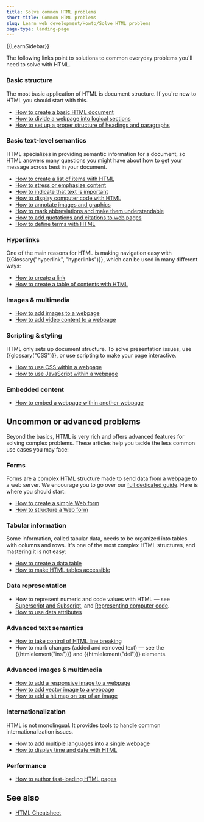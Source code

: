 ```yaml
---
title: Solve common HTML problems
short-title: Common HTML problems
slug: Learn_web_development/Howto/Solve_HTML_problems
page-type: landing-page
---
```


{{LearnSidebar}}

The following links point to solutions to common everyday problems you'll need to solve with HTML.

### Basic structure

The most basic application of HTML is document structure. If you're new to HTML you should start with this.

- [How to create a basic HTML document](/en-US/docs/Learn_web_development/Core/Structuring_content/Basic_HTML_syntax#anatomy_of_an_html_document)
- [How to divide a webpage into logical sections](/en-US/docs/Learn_web_development/Core/Structuring_content/Structuring_documents)
- [How to set up a proper structure of headings and paragraphs](/en-US/docs/Learn_web_development/Core/Structuring_content/Headings_and_paragraphs)

### Basic text-level semantics

HTML specializes in providing semantic information for a document, so HTML answers many questions you might have about how to get your message across best in your document.

- [How to create a list of items with HTML](/en-US/docs/Learn_web_development/Core/Structuring_content/Lists)
- [How to stress or emphasize content](/en-US/docs/Learn_web_development/Core/Structuring_content/Emphasis_and_importance)
- [How to indicate that text is important](/en-US/docs/Learn_web_development/Core/Structuring_content/Emphasis_and_importance)
- [How to display computer code with HTML](/en-US/docs/Learn_web_development/Core/Structuring_content/Advanced_text_features#representing_computer_code)
- [How to annotate images and graphics](/en-US/docs/Learn_web_development/Core/Structuring_content/HTML_images#annotating_images_with_figures_and_figure_captions)
- [How to mark abbreviations and make them understandable](/en-US/docs/Learn_web_development/Core/Structuring_content/Advanced_text_features#abbreviations)
- [How to add quotations and citations to web pages](/en-US/docs/Learn_web_development/Core/Structuring_content/Advanced_text_features#quotations)
- [How to define terms with HTML](/en-US/docs/Learn_web_development/Howto/Solve_HTML_problems/Define_terms_with_HTML)

### Hyperlinks

One of the main reasons for HTML is making navigation easy with {{Glossary("hyperlink", "hyperlinks")}}, which can be used in many different ways:

- [How to create a link](/en-US/docs/Learn_web_development/Core/Structuring_content/Creating_links)
- [How to create a table of contents with HTML](/en-US/docs/Learn_web_development/Core/Structuring_content/Creating_links#active_learning_creating_a_navigation_menu)

### Images & multimedia

- [How to add images to a webpage](/en-US/docs/Learn_web_development/Core/Structuring_content/HTML_images#how_do_we_put_an_image_on_a_webpage)
- [How to add video content to a webpage](/en-US/docs/Learn_web_development/Core/Structuring_content/HTML_video_and_audio)

### Scripting & styling

HTML only sets up document structure. To solve presentation issues, use {{glossary("CSS")}}, or use scripting to make your page interactive.

- [How to use CSS within a webpage](/en-US/docs/Learn_web_development/Core/Styling_basics/Getting_started#adding_css_to_our_document)
- [How to use JavaScript within a webpage](/en-US/docs/Learn_web_development/Howto/Solve_HTML_problems/Use_JavaScript_within_a_webpage)

### Embedded content

- [How to embed a webpage within another webpage](/en-US/docs/Learn_web_development/Core/Structuring_content/General_embedding_technologies)

## Uncommon or advanced problems

Beyond the basics, HTML is very rich and offers advanced features for solving complex problems. These articles help you tackle the less common use cases you may face:

### Forms

Forms are a complex HTML structure made to send data from a webpage to a web server. We encourage you to go over our [full dedicated guide](/en-US/docs/Learn_web_development/Extensions/Forms). Here is where you should start:

- [How to create a simple Web form](/en-US/docs/Learn_web_development/Extensions/Forms/Your_first_form)
- [How to structure a Web form](/en-US/docs/Learn_web_development/Extensions/Forms/How_to_structure_a_web_form)

### Tabular information

Some information, called tabular data, needs to be organized into tables with columns and rows. It's one of the most complex HTML structures, and mastering it is not easy:

- [How to create a data table](/en-US/docs/Learn_web_development/Core/Structuring_content/HTML_table_basics)
- [How to make HTML tables accessible](/en-US/docs/Learn_web_development/Core/Structuring_content/Table_accessibility)

### Data representation

- How to represent numeric and code values with HTML — see [Superscript and Subscript](/en-US/docs/Learn_web_development/Core/Structuring_content/Advanced_text_features#superscript_and_subscript), and [Representing computer code](/en-US/docs/Learn_web_development/Core/Structuring_content/Advanced_text_features#representing_computer_code).
- [How to use data attributes](/en-US/docs/Learn_web_development/Howto/Solve_HTML_problems/Use_data_attributes)

### Advanced text semantics

- [How to take control of HTML line breaking](/en-US/docs/Web/HTML/Reference/Element/br)
- How to mark changes (added and removed text) — see the {{htmlelement("ins")}} and {{htmlelement("del")}} elements.

### Advanced images & multimedia

- [How to add a responsive image to a webpage](/en-US/docs/Web/HTML/Guides/Responsive_images)
- [How to add vector image to a webpage](/en-US/docs/Learn_web_development/Core/Structuring_content/Including_vector_graphics_in_HTML)
- [How to add a hit map on top of an image](/en-US/docs/Learn_web_development/Howto/Solve_HTML_problems/Add_a_hit_map_on_top_of_an_image)

### Internationalization

HTML is not monolingual. It provides tools to handle common internationalization issues.

- [How to add multiple languages into a single webpage](/en-US/docs/Learn_web_development/Core/Structuring_content/Webpage_metadata#setting_the_primary_language_of_the_document)
- [How to display time and date with HTML](/en-US/docs/Learn_web_development/Core/Structuring_content/Advanced_text_features#marking_up_times_and_dates)

### Performance

- [How to author fast-loading HTML pages](/en-US/docs/Learn_web_development/Howto/Solve_HTML_problems/Author_fast-loading_HTML_pages)

## See also

- [HTML Cheatsheet](/en-US/docs/Learn_web_development/Howto/Solve_HTML_problems/Cheatsheet)
